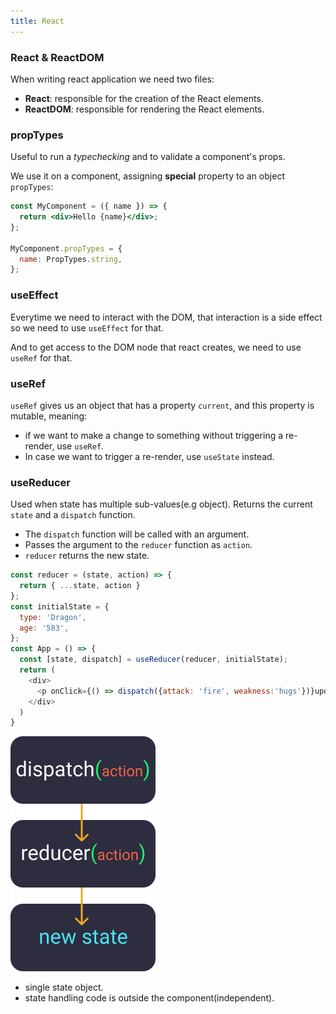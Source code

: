 ```yaml
---
title: React
---
```


### React & ReactDOM

When writing react application we need two files:

- **React**: responsible for the creation of the React elements.
- **ReactDOM**: responsible for rendering the React elements.

### propTypes

Useful to run a _typechecking_ and to validate a component's props.

We use it on a component, assigning **special** property to an object `propTypes`:

```jsx
const MyComponent = ({ name }) => {
  return <div>Hello {name}</div>;
};

MyComponent.propTypes = {
  name: PropTypes.string,
};
```

### useEffect

Everytime we need to interact with the DOM, that interaction is a
side effect so we need to use `useEffect` for that.

And to get access to the DOM node that react creates, we need to use `useRef`
for
that.

### useRef

`useRef` gives us an object that has a property `current`, and this property
is mutable, meaning:

- if we want to make a change to something without triggering a re-render, use
  `useRef`.
- In case we want to trigger a re-render, use `useState` instead.

### useReducer

Used when state has multiple sub-values(e.g object).
Returns the current `state` and a `dispatch` function.

- The `dispatch` function will be called with an argument.
- Passes the argument to the `reducer` function as `action`.
- `reducer` returns the new state.

```javascript
const reducer = (state, action) => {
  return { ...state, action }
};
const initialState = {
  type: 'Dragon',
  age: '583',
};
const App = () => {
  const [state, dispatch] = useReducer(reducer, initialState);
  return (
    <div>
      <p onClick={() => dispatch({attack: 'fire', weakness:'hugs'})}update</p>
    </div>
  )
}
```

![Reducer](../../static/img/useReducer.png)

- single state object.
- state handling code is outside the component(independent).
